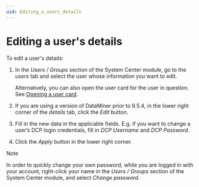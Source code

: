 ```yaml
---
uid: Editing_a_users_details
---
```


# Editing a user's details

To edit a user's details:

1. In the *Users / Groups* section of the System Center module, go to the *users* tab and select the user whose information you want to edit.

   Alternatively, you can also open the user card for the user in question. See [Opening a user card](xref:Opening_a_user_card).

1. If you are using a version of DataMiner prior to 9.5.4, in the lower right corner of the *details* tab, click the *Edit* button.

1. Fill in the new data in the applicable fields. E.g. if you want to change a user’s DCP login credentials, fill in *DCP Username* and *DCP Password*.

1. Click the *Apply* button in the lower right corner.

> [!NOTE]
> In order to quickly change your own password, while you are logged in with your account, right-click your name in the *Users / Groups* section of the System Center module, and select *Change password*.
